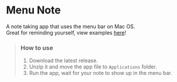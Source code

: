 # Menu Note
A note taking app that uses the menu bar on Mac OS.  
Great for reminding yourself, view examples [here](https://github.com/bentettmar/barnotes/tree/main/examples)!

> ### How to use
> 1. Download the latest release. 
> 2. Unzip it and move the app file to `Applications` folder.
> 3. Run the app, wait for your note to show up in the menu bar.
